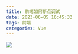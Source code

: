 ```yaml
---
title: 前端如何断点调试
date: 2023-06-05 16:45:33
tags: 前端
categories: Vue
---
```


![](https://img.wuzhouboy.top/blog/20230605164533/a0374001-0bf8-4b1c-879e-3ab72108458d.png)
